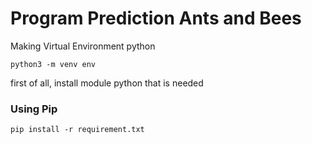 # Program Prediction Ants and Bees

Making Virtual Environment python
```
python3 -m venv env
```

first of all, install module python that is needed

### Using Pip
```
pip install -r requirement.txt
```
